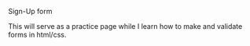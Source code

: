 Sign-Up form

This will serve as a practice page while I learn how to make and validate forms in html/css.
